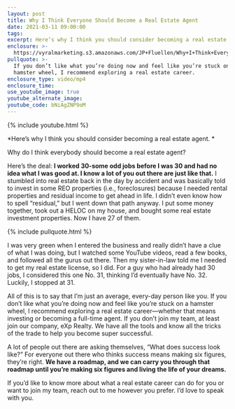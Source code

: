 ```yaml
---
layout: post
title: Why I Think Everyone Should Become a Real Estate Agent
date: 2021-03-11 09:00:00
tags:
excerpt: Here’s why I think you should consider becoming a real estate agent.
enclosure: >-
  https://vyralmarketing.s3.amazonaws.com/JP+Fluellen/Why+I+Think+Everyone+Should+Become+a+Real+Estate+Agent.mp4
pullquote: >-
  If you don’t like what you’re doing now and feel like you’re stuck on a
  hamster wheel, I recommend exploring a real estate career.
enclosure_type: video/mp4
enclosure_time:
use_youtube_image: true
youtube_alternate_image:
youtube_code: bNiAgZNP9oM
---
```

{% include youtube.html %}

*Here’s why I think you should consider becoming a real estate agent. *

Why do I think everybody should become a real estate agent?

Here’s the deal: **I worked 30-some odd jobs before I was 30 and had no idea what I was good at. I know a lot of you out there are just like that.** I stumbled into real estate back in the day by accident and was basically told to invest in some REO properties (i.e., foreclosures) because I needed rental properties and residual income to get ahead in life. I didn’t even know how to spell “residual,” but I went down that path anyway. I put some money together, took out a HELOC on my house, and bought some real estate investment properties. Now I have 27 of them.

{% include pullquote.html %}

I was very green when I entered the business and really didn’t have a clue of what I was doing, but I watched some YouTube videos, read a few books, and followed all the gurus out there. Then my sister-in-law told me I needed to get my real estate license, so I did. For a guy who had already had 30 jobs, I considered this one No. 31, thinking I’d eventually have No. 32. Luckily, I stopped at 31.

All of this is to say that I’m just an average, every-day person like you. If you don’t like what you’re doing now and feel like you’re stuck on a hamster wheel, I recommend exploring a real estate career—whether that means investing or becoming a full-time agent. If you don’t join my team, at least join our company, eXp Realty. We have all the tools and know all the tricks of the trade to help you become super successful.

A lot of people out there are asking themselves, “What does success look like?” For everyone out there who thinks success means making six figures, they’re right. **We have a roadmap, and we can carry you through that roadmap until you’re making six figures and living the life of your dreams.**

If you’d like to know more about what a real estate career can do for you or want to join my team, reach out to me however you prefer. I’d love to speak with you.
